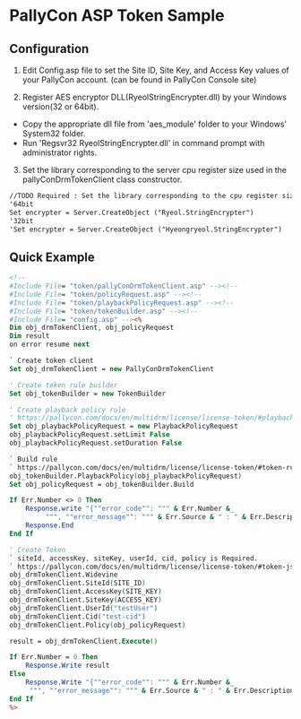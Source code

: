 # PallyCon ASP Token Sample

## Configuration

1. Edit Config.asp file to set the Site ID, Site Key, and Access Key values of your PallyCon account. (can be found in PallyCon Console site)

2. Register AES encryptor DLL(RyeolStringEncrypter.dll) by your Windows version(32 or 64bit).
  - Copy the appropriate dll file from 'aes_module' folder to your Windows' System32 folder.
  - Run 'Regsvr32 RyeolStringEncrypter.dll' in command prompt with administrator rights.

3. Set the library corresponding to the server cpu register size used in the pallyConDrmTokenClient class constructor.
```asp
//TODO Required : Set the library corresponding to the cpu register size.
'64bit
Set encrypter = Server.CreateObject ("Ryeol.StringEncrypter")
'32bit
'Set encrypter = Server.CreateObject ("Hyeongryeol.StringEncrypter")
```
 
## Quick Example
```asp
<!--
#Include File= "token/pallyConDrmTokenClient.asp" --><!--
#Include File= "token/policyRequest.asp" --><!--
#Include File= "token/playbackPolicyRequest.asp" --><!--
#Include File= "token/tokenBuilder.asp" --><!--
#Include File= "config.asp" --><%
Dim obj_drmTokenClient, obj_policyRequest
Dim result
on error resume next

` Create token client
Set obj_drmTokenClient = new PallyConDrmTokenClient

' Create token rule builder
Set obj_tokenBuilder = new TokenBuilder

' Create playback policy rule
' https://pallycon.com/docs/en/multidrm/license/license-token/#playback-policy 
Set obj_playbackPolicyRequest = new PlaybackPolicyRequest
obj_playbackPolicyRequest.setLimit False
obj_playbackPolicyRequest.setDuration False

` Build rule
` https://pallycon.com/docs/en/multidrm/license/license-token/#token-rule-json
obj_tokenBuilder.PlaybackPolicy(obj_playbackPolicyRequest)
Set obj_policyRequest = obj_tokenBuilder.Build

If Err.Number <> 0 Then
    Response.write "{""error_code"": """ & Err.Number &_
         """, ""error_message"": """ & Err.Source & " : " & Err.Description &"""}"
    Response.End
End If

' Create Token
` siteId, accessKey, siteKey, userId, cid, policy is Required.
` https://pallycon.com/docs/en/multidrm/license/license-token/#token-json-example
obj_drmTokenClient.Widevine
obj_drmTokenClient.SiteId(SITE_ID)
obj_drmTokenClient.AccessKey(SITE_KEY)
obj_drmTokenClient.SiteKey(ACCESS_KEY)
obj_drmTokenClient.UserId("testUser")
obj_drmTokenClient.Cid("test-cid")
obj_drmTokenClient.Policy(obj_policyRequest)

result = obj_drmTokenClient.Execute()

If Err.Number = 0 Then
    Response.Write result
Else
    Response.Write "{""error_code"": """ & Err.Number &_
     """, ""error_message"": """ & Err.Source & " : " & Err.Description &"""}"
End If
%>

```
